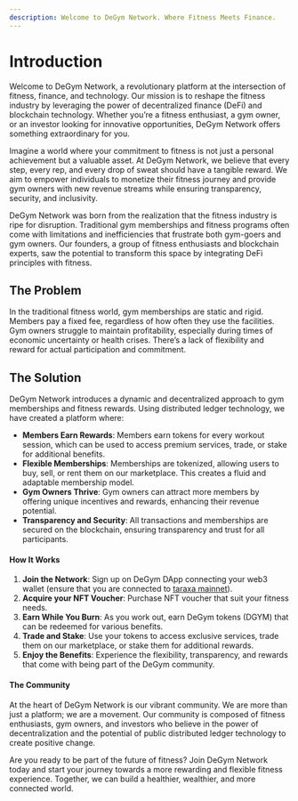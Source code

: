```yaml
---
description: Welcome to DeGym Network. Where Fitness Meets Finance.
---
```


# Introduction

Welcome to DeGym Network, a revolutionary platform at the intersection of fitness, finance, and technology. Our mission is to reshape the fitness industry by leveraging the power of decentralized finance (DeFi) and blockchain technology. Whether you’re a fitness enthusiast, a gym owner, or an investor looking for innovative opportunities, DeGym Network offers something extraordinary for you.

Imagine a world where your commitment to fitness is not just a personal achievement but a valuable asset. At DeGym Network, we believe that every step, every rep, and every drop of sweat should have a tangible reward. We aim to empower individuals to monetize their fitness journey and provide gym owners with new revenue streams while ensuring transparency, security, and inclusivity.

DeGym Network was born from the realization that the fitness industry is ripe for disruption. Traditional gym memberships and fitness programs often come with limitations and inefficiencies that frustrate both gym-goers and gym owners. Our founders, a group of fitness enthusiasts and blockchain experts, saw the potential to transform this space by integrating DeFi principles with fitness.

## The Problem

In the traditional fitness world, gym memberships are static and rigid. Members pay a fixed fee, regardless of how often they use the facilities. Gym owners struggle to maintain profitability, especially during times of economic uncertainty or health crises. There’s a lack of flexibility and reward for actual participation and commitment.

## The Solution

DeGym Network introduces a dynamic and decentralized approach to gym memberships and fitness rewards. Using distributed ledger technology, we have created a platform where:

* **Members Earn Rewards**: Members earn tokens for every workout session, which can be used to access premium services, trade, or stake for additional benefits.
* **Flexible Memberships**: Memberships are tokenized, allowing users to buy, sell, or rent them on our marketplace. This creates a fluid and adaptable membership model.
* **Gym Owners Thrive**: Gym owners can attract more members by offering unique incentives and rewards, enhancing their revenue potential.
* **Transparency and Security**: All transactions and memberships are secured on the blockchain, ensuring transparency and trust for all participants.

#### How It Works

1. **Join the Network**: Sign up on DeGym DApp connecting your web3 wallet (ensure that you are connected to [taraxa mainnet](https://docs.taraxa.io/wallet)).
2. **Acquire your NFT Voucher**: Purchase NFT voucher that suit your fitness needs.
3. **Earn While You Burn**: As you work out, earn DeGym tokens (DGYM) that can be redeemed for various benefits.
4. **Trade and Stake**: Use your tokens to access exclusive services, trade them on our marketplace, or stake them for additional rewards.
5. **Enjoy the Benefits**: Experience the flexibility, transparency, and rewards that come with being part of the DeGym community.

#### The Community

At the heart of DeGym Network is our vibrant community. We are more than just a platform; we are a movement. Our community is composed of fitness enthusiasts, gym owners, and investors who believe in the power of decentralization and the potential of public distributed ledger technology to create positive change.

Are you ready to be part of the future of fitness? Join DeGym Network today and start your journey towards a more rewarding and flexible fitness experience. Together, we can build a healthier, wealthier, and more connected world.
